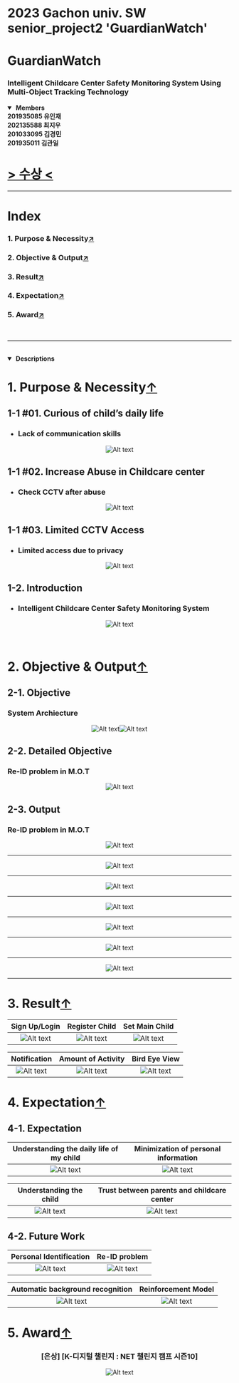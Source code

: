 # 2023 Gachon univ. SW senior_project2 '**GuardianWatch**'
# GuardianWatch
### Intelligent Childcare Center Safety Monitoring System Using Multi-Object Tracking Technology

<details open>
<summary>&nbsp;<b>Members</b></summary>
<b> 201935085 유인재 <br> 202135588 최지우 <br> 201033095 김경민 <br> 201935011 김관일 </b>
</details>

# [> 수상 <](https://github.com/sts07142/senior_project#5-award)


***
# Index
### 1. Purpose & Necessity[↗️](https://github.com/sts07142/senior_project#1-purpose--necessity)
### 2. Objective & Output[↗️](https://github.com/sts07142/senior_project#2-objective--output)
### 3. Result[↗️](https://github.com/sts07142/senior_project#3-result)
### 4. Expectation[↗️](https://github.com/sts07142/senior_project#4-expectation)
### 5. Award[↗️](https://github.com/sts07142/senior_project#5-award)

<br>

***

<br>

<details open>
<summary>&nbsp;<b>Descriptions</b></summary>

# 1. Purpose & Necessity[↑](https://github.com/sts07142/senior_project#index)

## 1-1 #01. Curious of child’s daily life
* ### Lack of communication skills

<div align=center>

![Alt text](assets/image-10.png)

</div>

## 1-1 #02. Increase Abuse in Childcare center
* ### Check CCTV after abuse

<div align=center>

![Alt text](assets/image-11.png)

</div>

## 1-1 #03. Limited CCTV Access
* ### Limited access due to privacy 

<div align=center>

![Alt text](assets/image-12.png)

</div>

## 1-2. Introduction
* ### Intelligent Childcare Center Safety Monitoring System

<div align=center>

![Alt text](assets/image-6.png)
</div>

<br>

# 2. Objective & Output[↑](https://github.com/sts07142/senior_project#index)
## 2-1. Objective
### System Archiecture
<div align=center>

![Alt text](assets/image-7.png)![Alt text](image.png)

</div>

## 2-2. Detailed Objective
### Re-ID problem in M.O.T
<div align=center>

![Alt text](assets/image-8.png)

</div>

## 2-3. Output
### Re-ID problem in M.O.T
<div align=center>

![Alt text](assets/image-9.png)

<hr>

![Alt text](assets/image-13.png)

<hr>

![Alt text](assets/image-14.png)

<hr>

![Alt text](assets/image-15.png)

<hr>

![Alt text](assets/image-16.png)

<hr>

![Alt text](assets/image-17.png)

<hr>

![Alt text](assets/image-18.png)

<hr>

</div>

# 3. Result[↑](https://github.com/sts07142/senior_project#index)

|  Sign Up/Login   |  Register Child     |  Set Main Child   |
|:----------------:|:-------------------:|:-----------------:|
|![Alt text](assets/1.gif)|![Alt text](assets/2.gif)   |![Alt text](assets/3.gif )|
 

|  Notification    |  Amount of Activity |  Bird Eye View    |
|:----------------:|:-------------------:|:-----------------:|
|![Alt text](assets/4.gif)|![Alt text](assets/5.gif)   |![Alt text](assets/6.gif) |

# 4. Expectation[↑](https://github.com/sts07142/senior_project#index)
## 4-1. Expectation

<div align=center>

|Understanding the daily life of my child|Minimization of personal information|
|:--------------------------------------:|:----------------------------------:|
|![Alt text](assets/image-23.png)        |![Alt text](assets/image-24.png)    |

|Understanding the child          |Trust between parents and childcare center|
|:-------------------------------:|:----------------------------------------:|
|![Alt text](assets/image-25.png) |![Alt text](assets/image-26.png)          |

</div>

## 4-2. Future Work

<div align=center>

|Personal Identification         |Re-ID problem                   |
|:------------------------------:|:------------------------------:|
|![Alt text](assets/image-27.png)|![Alt text](assets/image-28.png)|

|Automatic background recognition|Reinforcement Model             |
|:------------------------------:|:------------------------------:|
|![Alt text](assets/image-29.png)|![Alt text](assets/image-30.png)|

</div>

# 5. Award[↑](https://github.com/sts07142/senior_project#index)
<div align=center>

### [은상] [K-디지털 챌린지 : NET 챌린지 캠프 시즌10]
![Alt text](assets/image-31.png)

</div>

</details>